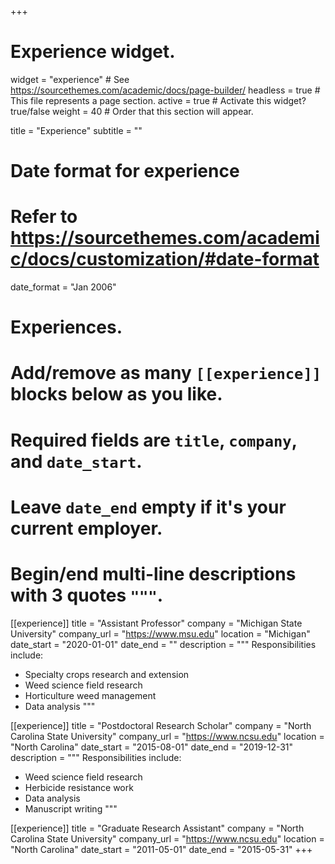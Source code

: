 +++
# Experience widget.
widget = "experience"  # See https://sourcethemes.com/academic/docs/page-builder/
headless = true  # This file represents a page section.
active = true  # Activate this widget? true/false
weight = 40  # Order that this section will appear.

title = "Experience"
subtitle = ""

# Date format for experience
#   Refer to https://sourcethemes.com/academic/docs/customization/#date-format
date_format = "Jan 2006"

# Experiences.
#   Add/remove as many `[[experience]]` blocks below as you like.
#   Required fields are `title`, `company`, and `date_start`.
#   Leave `date_end` empty if it's your current employer.
#   Begin/end multi-line descriptions with 3 quotes `"""`.

[[experience]]
  title = "Assistant Professor"
  company = "Michigan State University"
  company_url = "https://www.msu.edu"
  location = "Michigan"
  date_start = "2020-01-01"
  date_end = ""
  description = """
  Responsibilities include:
  
  * Specialty crops research and extension
  * Weed science field research
  * Horticulture weed management
  * Data analysis
  """
  
[[experience]]
  title = "Postdoctoral Research Scholar"
  company = "North Carolina State University"
  company_url = "https://www.ncsu.edu"
  location = "North Carolina"
  date_start = "2015-08-01"
  date_end = "2019-12-31"
  description = """
  Responsibilities include:
  
  * Weed science field research
  * Herbicide resistance work
  * Data analysis
  * Manuscript writing
  """

[[experience]]
  title = "Graduate Research Assistant"
  company = "North Carolina State University"
  company_url = "https://www.ncsu.edu"
  location = "North Carolina"
  date_start = "2011-05-01"
  date_end = "2015-05-31"
+++
